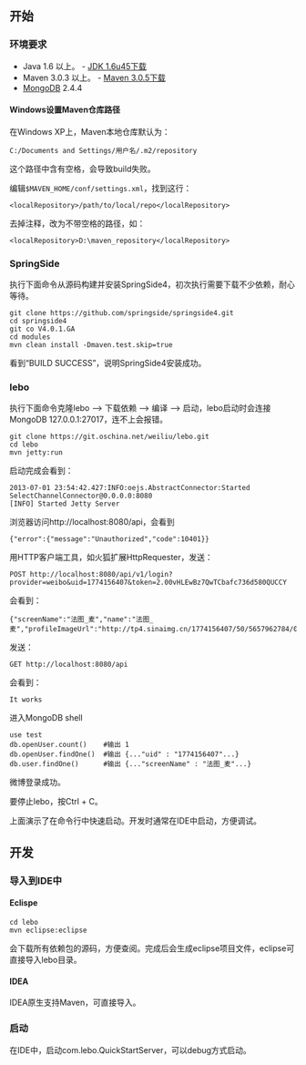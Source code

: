 ## 开始

### 环境要求

* Java 1.6 以上。 - [JDK 1.6u45下载](http://www.oracle.com/technetwork/java/javasebusiness/downloads/java-archive-downloads-javase6-419409.html#jdk-6u45-oth-JPR)
* Maven 3.0.3 以上。 - [Maven 3.0.5下载](http://apache.etoak.com/maven/maven-3/3.0.5/binaries/apache-maven-3.0.5-bin.zip)
* [MongoDB](http://www.mongodb.org/downloads) 2.4.4

#### Windows设置Maven仓库路径

在Windows XP上，Maven本地仓库默认为：

    C:/Documents and Settings/用户名/.m2/repository

这个路径中含有空格，会导致build失败。

编辑`$MAVEN_HOME/conf/settings.xml`，找到这行：

    <localRepository>/path/to/local/repo</localRepository>

去掉注释，改为不带空格的路径，如：

    <localRepository>D:\maven_repository</localRepository>

### SpringSide

执行下面命令从源码构建并安装SpringSide4，初次执行需要下载不少依赖，耐心等待。

    git clone https://github.com/springside/springside4.git
    cd springside4
    git co V4.0.1.GA
    cd modules
    mvn clean install -Dmaven.test.skip=true

看到“BUILD SUCCESS”，说明SpringSide4安装成功。

### lebo

执行下面命令克隆lebo --> 下载依赖 --> 编译 --> 启动，lebo启动时会连接MongoDB 127.0.0.1:27017，连不上会报错。

    git clone https://git.oschina.net/weiliu/lebo.git
    cd lebo
    mvn jetty:run

启动完成会看到：

    2013-07-01 23:54:42.427:INFO:oejs.AbstractConnector:Started SelectChannelConnector@0.0.0.0:8080
    [INFO] Started Jetty Server

浏览器访问http://localhost:8080/api，会看到

    {"error":{"message":"Unauthorized","code":10401}}

用HTTP客户端工具，如火狐扩展HttpRequester，发送：

    POST http://localhost:8080/api/v1/login?provider=weibo&uid=1774156407&token=2.00vHLEwBz7QwTCbafc736d580QUCCY

会看到：

    {"screenName":"法图_麦","name":"法图_麦","profileImageUrl":"http://tp4.sinaimg.cn/1774156407/50/5657962784/0","provider":"weibo","uid":"1774156407","token":"2.00vHLEwBz7QwTCbafc736d580QUCCY"}

发送：

    GET http://localhost:8080/api

会看到：

    It works

进入MongoDB shell

    use test
    db.openUser.count()    #输出 1
    db.openUser.findOne()  #输出 {..."uid" : "1774156407"...}
    db.user.findOne()      #输出 {..."screenName" : "法图_麦"...}

微博登录成功。

要停止lebo，按Ctrl + C。

上面演示了在命令行中快速启动。开发时通常在IDE中启动，方便调试。

## 开发

### 导入到IDE中

#### Eclispe

    cd lebo
    mvn eclipse:eclipse

会下载所有依赖包的源码，方便查阅。完成后会生成eclipse项目文件，eclipse可直接导入lebo目录。

#### IDEA

IDEA原生支持Maven，可直接导入。

### 启动

在IDE中，启动com.lebo.QuickStartServer，可以debug方式启动。
